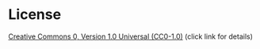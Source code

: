 # License

[Creative Commons 0, Version 1.0 Universal (CC0-1.0)](
https://creativecommons.org/publicdomain/zero/1.0/) (click link for details)

